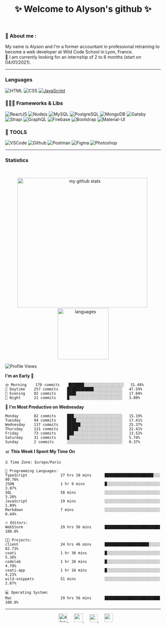 <h1 align="center">
 ✨ Welcome to Alyson's github ✨
</h1>

<br/>

### 📖 About me :

My name is Alyson and I'm a former accountant in professional retraining to become a web developer at Wild Code School in Lyon, France. <br/>
🎯  I am currently looking for an internship of 2 to 6 months (start on 04/01/2021).

---

### Languages

![HTML](https://img.shields.io/badge/-HTML5-fff?&logo=HTML5)
![CSS](https://img.shields.io/badge/-CSS-fff?&logo=CSS3&logoColor=1572B6)
[![JavaScript](https://img.shields.io/badge/-JavaScript-fff?&logo=JavaScript&logoColor=ddc508)](https://github.com/alyson-b69?tab=repositories&q=&type=&language=javascript)



### 👩🏻‍💻 Frameworks & Libs

![ReactJS](https://img.shields.io/badge/-ReactJS-fff?&logo=React)
![Nodejs](https://img.shields.io/badge/-NodeJs-fff?&logo=node.js)
![MySQL](https://img.shields.io/badge/-MySQL-fff?&logo=MySQL)
![PostgreSQL](https://img.shields.io/badge/-PostgreSQL-fff?&logo=PostgreSQL&logoColor=336791)
![MongoDB](https://img.shields.io/badge/-MongoDB-fff?&logo=MongoDB)
![Gatsby](https://img.shields.io/badge/-Gatsby-fff?&logo=Gatsby&logoColor=8A2BE2)
![Strapi](https://img.shields.io/badge/-Strapi-fff?&logo=Strapi)
![GraphQL](https://img.shields.io/badge/-GraphQL-fff?&logo=GraphQL&logoColor=E10098)
![Firebase](https://img.shields.io/badge/-Firebase-fff?&logo=Firebase)
![Bootstrap](https://img.shields.io/badge/-Bootstrap-fff?&logo=Bootstrap&logoColor=563D7C)
![Material-UI](https://img.shields.io/badge/-MaterialUI-fff?&logo=Material-UI&logoColor=0081CB)

### 🔧 TOOLS

![VSCode](https://img.shields.io/badge/-VSCode-fff?&logo=Visual-studio-code&logoColor=007ACC)
![Github](https://img.shields.io/badge/-Github-fff?&logo=Github&logoColor=181717)
![Postman](https://img.shields.io/badge/-Postman-fff?&logo=Postman)
![Figma](https://img.shields.io/badge/-Figma-fff?&logo=Figma)
![Photoshop](https://img.shields.io/badge/-Photoshop-fff?&logo=Adobe-Photoshop&logoColor=31A8FF)

---

### Statistics

<br>

<p align="center">
<img src="https://github-readme-stats.vercel.app/api?username=alyson-b69&show_icons=true&theme=buefy" alt="my github stats" width="420"/>&nbsp;<img src="https://github-readme-stats.vercel.app/api/top-langs/?username=alyson-b69&layout=compact&theme=buefy" alt="languages" height="165">
</p>

<!--START_SECTION:waka-->
![Profile Views](http://img.shields.io/badge/Profile%20Views-1-blue)

**I'm an Early 🐤** 

```text
🌞 Morning    170 commits    ███████░░░░░░░░░░░░░░░░░░   31.48% 
🌆 Daytime    257 commits    ████████████░░░░░░░░░░░░░   47.59% 
🌃 Evening    92 commits     ████░░░░░░░░░░░░░░░░░░░░░   17.04% 
🌙 Night      21 commits     █░░░░░░░░░░░░░░░░░░░░░░░░   3.89%

```
📅 **I'm Most Productive on Wednesday** 

```text
Monday       82 commits     ███░░░░░░░░░░░░░░░░░░░░░░   15.19% 
Tuesday      94 commits     ████░░░░░░░░░░░░░░░░░░░░░   17.41% 
Wednesday    137 commits    ██████░░░░░░░░░░░░░░░░░░░   25.37% 
Thursday     121 commits    █████░░░░░░░░░░░░░░░░░░░░   22.41% 
Friday       73 commits     ███░░░░░░░░░░░░░░░░░░░░░░   13.52% 
Saturday     31 commits     █░░░░░░░░░░░░░░░░░░░░░░░░   5.74% 
Sunday       2 commits      ░░░░░░░░░░░░░░░░░░░░░░░░░   0.37%

```


📊 **This Week I Spent My Time On** 

```text
⌚︎ Time Zone: Europe/Paris

💬 Programming Languages: 
TypeScript               27 hrs 10 mins      ██████████████████████░░░   90.76% 
JSON                     1 hr 9 mins         █░░░░░░░░░░░░░░░░░░░░░░░░   3.87% 
SQL                      58 mins             ░░░░░░░░░░░░░░░░░░░░░░░░░   3.26% 
JavaScript               19 mins             ░░░░░░░░░░░░░░░░░░░░░░░░░   1.09% 
Markdown                 7 mins              ░░░░░░░░░░░░░░░░░░░░░░░░░   0.44%

🔥 Editors: 
WebStorm                 29 hrs 56 mins      █████████████████████████   100.0%

🐱‍💻 Projects: 
client                   24 hrs 46 mins      ████████████████████░░░░░   82.73% 
coati                    1 hr 36 mins        █░░░░░░░░░░░░░░░░░░░░░░░░   5.38% 
codelab                  1 hr 26 mins        █░░░░░░░░░░░░░░░░░░░░░░░░   4.79% 
coati-app                1 hr 16 mins        █░░░░░░░░░░░░░░░░░░░░░░░░   4.23% 
wild-snippets            51 mins             ░░░░░░░░░░░░░░░░░░░░░░░░░   2.87%

💻 Operating System: 
Mac                      29 hrs 56 mins      █████████████████████████   100.0%

```


<!--END_SECTION:waka-->

---

<p align="center">
  &emsp;
 <a href= "https://codesandbox.io/u/alyson-b69" rel="nofollow" target="_blank">
  <img src="https://api.iconify.design/logos-codesandbox.svg" alt="alyson codesandbox" height="28px" width="28px" />
 </a> 
   &emsp;
  <a href="https://alyson-b.netlify.app" rel="nofollow" target="_blank">
    <img src="https://img.icons8.com/material/256/000000/globe--v1.png" width="28px"/>
  </a>
   &emsp;
  <a href="https://linkedin.com/in/alyson-bernabeu-08249a172" rel="nofollow" target="_blank" >
    <img src="https://img.icons8.com/ios-filled/256/000000/linkedin.svg" width="26px"/>
  </a>
  &emsp;
  <a href= "https://instagram.com/alyson.b69" rel="nofollow" target="_blank">
    <img src="https://img.icons8.com/ios-glyphs/256/000000/instagram-new.svg" width="28px"/>
  </a>
</p>

